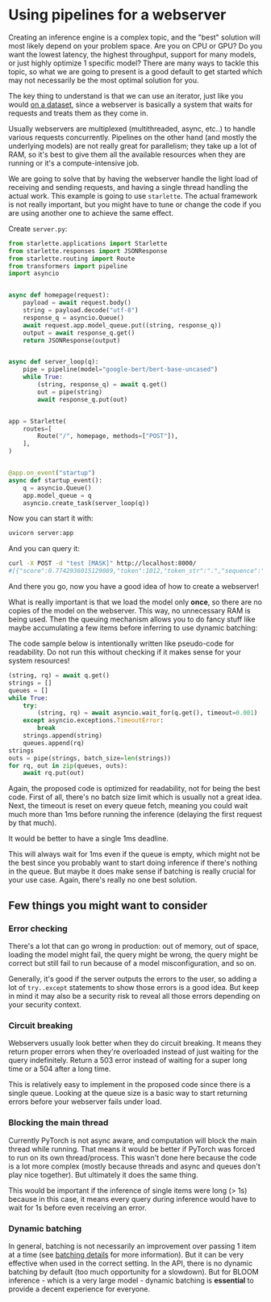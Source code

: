 <!--⚠️ Note that this file is in Markdown but contain specific syntax for our doc-builder (similar to MDX) that may not be
rendered properly in your Markdown viewer.
-->

# Using pipelines for a webserver

<Tip>
Creating an inference engine is a complex topic, and the "best" solution 
will most likely depend on your problem space. Are you on CPU or GPU? Do
you want the lowest latency, the highest throughput, support for
many models, or just highly optimize 1 specific model?
There are many ways to tackle this topic, so what we are going to present is a good default
to get started which may not necessarily be the most optimal solution for you.
</Tip>


The key thing to understand is that we can use an iterator, just like you would [on a
dataset](pipeline_tutorial#using-pipelines-on-a-dataset), since a webserver is basically a system that waits for requests and
treats them as they come in.

Usually webservers are multiplexed (multithreaded, async, etc..) to handle various
requests concurrently. Pipelines on the other hand (and mostly the underlying models)
are not really great for parallelism; they take up a lot of RAM, so it's best to give them all the available resources when they are running or it's a compute-intensive job.

We are going to solve that by having the webserver handle the light load of receiving
and sending requests, and having a single thread handling the actual work.
This example is going to use `starlette`. The actual framework is not really
important, but you might have to tune or change the code if you are using another
one to achieve the same effect.

Create `server.py`:

```py
from starlette.applications import Starlette
from starlette.responses import JSONResponse
from starlette.routing import Route
from transformers import pipeline
import asyncio


async def homepage(request):
    payload = await request.body()
    string = payload.decode("utf-8")
    response_q = asyncio.Queue()
    await request.app.model_queue.put((string, response_q))
    output = await response_q.get()
    return JSONResponse(output)


async def server_loop(q):
    pipe = pipeline(model="google-bert/bert-base-uncased")
    while True:
        (string, response_q) = await q.get()
        out = pipe(string)
        await response_q.put(out)


app = Starlette(
    routes=[
        Route("/", homepage, methods=["POST"]),
    ],
)


@app.on_event("startup")
async def startup_event():
    q = asyncio.Queue()
    app.model_queue = q
    asyncio.create_task(server_loop(q))
```

Now you can start it with:
```bash
uvicorn server:app
```

And you can query it:
```bash
curl -X POST -d "test [MASK]" http://localhost:8000/
#[{"score":0.7742936015129089,"token":1012,"token_str":".","sequence":"test."},...]
```

And there you go, now you have a good idea of how to create a webserver!

What is really important is that we load the model only **once**, so there are no copies
of the model on the webserver. This way, no unnecessary RAM is being used.
Then the queuing mechanism allows you to do fancy stuff like maybe accumulating a few
items before inferring to use dynamic batching:

<Tip warning={true}>

The code sample below is intentionally written like pseudo-code for readability.
Do not run this without checking if it makes sense for your system resources!

</Tip>

```py
(string, rq) = await q.get()
strings = []
queues = []
while True:
    try:
        (string, rq) = await asyncio.wait_for(q.get(), timeout=0.001)  # 1ms
    except asyncio.exceptions.TimeoutError:
        break
    strings.append(string)
    queues.append(rq)
strings
outs = pipe(strings, batch_size=len(strings))
for rq, out in zip(queues, outs):
    await rq.put(out)
```

Again, the proposed code is optimized for readability, not for being the best code.
First of all, there's no batch size limit which is usually not a 
great idea. Next, the timeout is reset on every queue fetch, meaning you could
wait much more than 1ms before running the inference (delaying the first request 
by that much). 

It would be better to have a single 1ms deadline.

This will always wait for 1ms even if the queue is empty, which might not be the
best since you probably want to start doing inference if there's nothing in the queue.
But maybe it does make sense if batching is really crucial for your use case.
Again, there's really no one best solution.


## Few things you might want to consider

### Error checking

There's a lot that can go wrong in production: out of memory, out of space,
loading the model might fail, the query might be wrong, the query might be
correct but still fail to run because of a model misconfiguration, and so on.

Generally, it's good if the server outputs the errors to the user, so
adding a lot of `try..except` statements to show those errors is a good
idea. But keep in mind it may also be a security risk to reveal all those errors depending 
on your security context.

### Circuit breaking

Webservers usually look better when they do circuit breaking. It means they 
return proper errors when they're overloaded instead of just waiting for the query indefinitely. Return a 503 error instead of waiting for a super long time or a 504 after a long time.

This is relatively easy to implement in the proposed code since there is a single queue.
Looking at the queue size is a basic way to start returning errors before your 
webserver fails under load.

### Blocking the main thread

Currently PyTorch is not async aware, and computation will block the main
thread while running. That means it would be better if PyTorch was forced to run
on its own thread/process. This wasn't done here because the code is a lot more
complex (mostly because threads and async and queues don't play nice together).
But ultimately it does the same thing.

This would be important if the inference of single items were long (> 1s) because 
in this case, it means every query during inference would have to wait for 1s before
even receiving an error.

### Dynamic batching

In general, batching is not necessarily an improvement over passing 1 item at 
a time (see [batching details](./main_classes/pipelines#pipeline-batching) for more information). But it can be very effective
when used in the correct setting. In the API, there is no dynamic
batching by default (too much opportunity for a slowdown). But for BLOOM inference -
which is a very large model - dynamic batching is **essential** to provide a decent experience for everyone.

